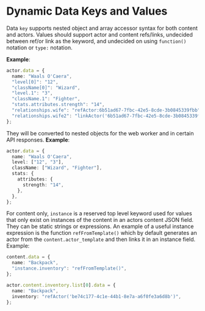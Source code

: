 # Dynamic Data Keys and Values

Data `key` supports nested object and array accessor syntax for both content and actors. Values should support actor and content refs/links, undecided between ref/or link as the keyword, and undecided on using `function()` notation or `type:` notation.

**Example**:

```typescript
actor.data = {
  name: "Waals O'Caera",
  "level[0]": "12",
  "className[0]": "Wizard",
  "level.1": "3",
  "className.1": "Fighter",
  "stats.attributes.strength": "14",
  "relationships.wife": "refActor:6b51ad67-7fbc-42e5-8cde-3b0845339fbb",
  "relationships.wife2": "linkActor('6b51ad67-7fbc-42e5-8cde-3b0845339fbb')",
};
```

They will be converted to nested objects for the web worker and in certain API responses.
**Example**:

```typescript
actor.data = {
  name: "Waals O'Caera",
  level: ["12", "3"],
  className: ["Wizard", "Fighter"],
  stats: {
    attributes: {
      strength: "14",
    },
  },
};
```

For content only, `instance` is a reserved top level keyword used for values that only exist on instances of the content in an actors content JSON field. They can be static strings or expressions. An example of a useful instance expression is the function `refFromTemplate()` which by default generates an actor from the `content.actor_template` and then links it in an instance field.
Example:

```typescript
content.data = {
  name: "Backpack",
  "instance.inventory": "refFromTemplate()",
};

actor.content.inventory.list[0].data = {
  name: "Backpack",
  inventory: "refActor('be74c177-4c1e-44b1-8e7a-a6f0fe3a6d8b')",
};
```
